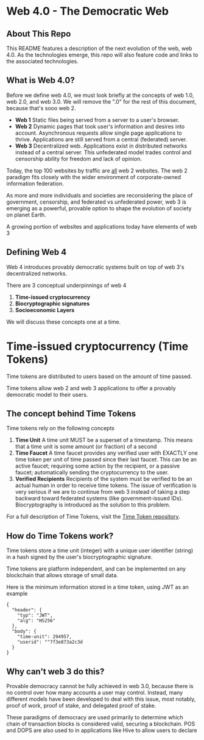 # Web 4.0 - The Democratic Web

## About This Repo 

This README features a description of the next evolution of the web, web 4.0. As the technologies emerge, this repo will also feature code and links to the  associated technologies.

## What is Web 4.0?

Before we define web 4.0, we must look briefly at the concepts of web 1.0, web 2.0, and web 3.0. We will remove the ".0" for the rest of this document, because that's sooo web 2.

 - **Web 1**
Static files being served from a server to a user's browser.
 - **Web 2**
Dynamic pages that took user's information and desires into account. Asynchronous requests allow single page applications to thrive. Applications are still served from a central (federated) server.
 - **Web 3**
Decentralized web. Applications exist in distributed networks instead of a central server. This unfederated model trades control and censorship ability for freedom and lack of opinion. 

Today, the top 100 websites by traffic are [all](https://www.alexa.com/topsites) web 2 websites. The web 2 paradigm fits closely with the wider environment of corporate-owned information federation. 

As more and more individuals and societies are reconsidering the place of government, censorship,   and federated vs unfederated power, web 3 is emerging as a powerful, provable option to shape the evolution of society on planet Earth. 

A growing portion of websites and applications today have elements of web 3 

## Defining Web 4
Web 4 introduces provably democratic systems built on top of web 3's decentralized networks. 

There are 3 conceptual underpinnings of web 4

 1. **Time-issued cryptocurrency** 
 2. **Biocryptographic signatures**
 3. **Socioeconomic Layers**

We will discuss these concepts one at a time.

# Time-issued cryptocurrency (Time Tokens) 

Time tokens are distributed to users based on the amount of time passed.  

Time tokens allow web 2 and web 3 applications to offer a provably democratic model to their users. 

## The concept behind Time Tokens

Time tokens rely on the following concepts

 1. **Time Unit**
A time unit MUST be a superset of a timestamp. This means that a time unit is some amount (or fraction) of a second
 2. **Time Faucet**
A time faucet provides any verified user with EXACTLY one time token per unit of time passed since their last faucet. This can be an active faucet; requiring some action by the recipient, or a passive faucet; automatically sending the cryptocurrency to the user.
 3. **Verified Recipients**
Recipients of the system must be verified to be an actual human in order to receive time tokens. The issue of verification is very serious if we are to continue from web 3 instead of taking a step backward toward federated systems (like government-issued IDs). Biocryptography is introduced as the solution to this problem.  

For a full description of Time Tokens, visit the  [Time Token repository](https://github.com/dougbutner/time-token). 


## How do Time Tokens work?
Time tokens store a time unit (integer) with a unique user identifier (string) in a hash signed by the user's biocryptographic signature.

Time tokens are platform independent, and can be implemented on any blockchain that allows storage of small data.

Here is the minimum information stored in a time token, using JWT as an example

    {
      "header": {
        "typ": "JWT",
        "alg": "HS256"
      },
      "body": {
        "time-unit": 294957,
        "userid": ""7f3e873a2c3d
      }
    }



## Why can't web 3 do this?
Provable democracy cannot be fully achieved in web 3.0, because there is no control over how many accounts a user may control. Instead, many different models have been developed to deal with this issue, most notably, proof of work, proof of stake, and delegated proof of stake. 

These paradigms of democracy are used primarily to determine which chain of transaction blocks is considered valid, securing a blockchain. POS and DOPS are also used to in applications like Hive to allow users to declare 

<!--stackedit_data:
eyJoaXN0b3J5IjpbOTkzNDkxNDEwLC0xODk1ODA0NDM3LDE1OT
gzMjA0MywtMzQ1ODc2OTEzLDE2NzU0MDMyMjIsLTEwODg4NTI2
MjEsLTYxODM2MzE5OCwzNjM0NzY0MjEsLTE1NTEwOTQyNjUsMT
k1MjcyMzU1OCwxNzA1MDY1ODUsNTA4OTQyMjM1LDM2ODIxNDY3
NSw3NjkwOTMzMjBdfQ==
-->